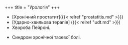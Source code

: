 ﻿+++
title = "Урологія"
+++

- [Хронічний простатит]({{< relref "prostatitis.md" >}})
- [Ударно-хвильова терапія] ({{< relref "udt.md" >}})
- Хвороба Пейроні.
<!--more-->
- Синдром хронічної тазевої болі.

